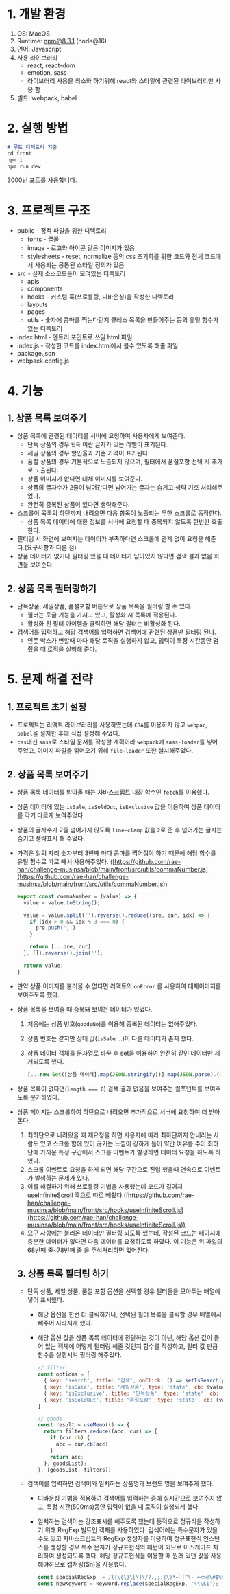 # 1. 개발 환경

1. OS: MacOS
2. Runtime: npm@8.3.1 (node@16)
3. 언어: Javascript
4. 사용 라이브러리
    - react, react-dom
    - emotion, sass
    - 라이브러리 사용을 최소화 하기위해 react와 스타일에 관련된 라이브러리만 사용 함
5. 빌드: webpack, babel

# 2. 실행 방법

```markdown
# 루트 디렉토리 기준
cd front
npm i
npm run dev
```

3000번 포트를 사용합니다.

# 3. 프로젝트 구조

- public - 정적 파일을 위한 디렉토리
    - fonts - 글꼴
    - image - 로고와 아이콘 같은 이미지가 있음
    - stylesheets - reset, normalize 등의 css 초기화를 위한 코드와 전체 코드에서 사용되는 공통된 스타일 정의가 있음
- src - 실제 소스코드들이 모여있는 디렉토리
    - apis
    - components
    - hooks - 커스텀 훅(쓰로틀링, 디바운싱)을 작성한 디렉토리
    - layouts
    - pages
    - utils - 숫자에 콤마를 찍는다던지 클레스 목록을 만들어주는 등의 유틸 함수가 있는 디렉토리
- index.html - 엔트리 포인트로 쓰일 html 파일
- index.js - 작성한 코드를 index.html에서 볼수 있도록 해줄 파일
- package.json
- webpack.config.js

# 4. 기능

## 1. 상품 목록 보여주기

- 상품 목록에 관련된 데이터를 서버에 요청하여 사용자에게 보여준다.
    - 단독 상품의 경우 `단독` 이란 글자가 있는 라벨이 표기된다.
    - 세일 상품의 경우 할인율과 기존 가격이 표기된다.
    - 품절 상품의 경우 기본적으로 노출되지 않으며, 필터에서 품절포함 선택 시 추가로 노출된다.
    - 상품 이미지가 없다면 대체 이미지를 보여준다.
    - 상품의 글자수가 2줄이 넘어간다면 넘어가는 글자는 숨기고 생략 기호 처리해주었다.
    - 완전히 중복된 상품이 있다면 생략해준다.
- 스크롤이 목록의 하단까지 내려오면 다음 항목이 노출되는 무한 스크롤로 동작한다.
    - 상품 목록 데이터에 대한 정보를 서버에 요청할 때 중복되지 않도록 한번만 호출한다.
- 필터링 시 화면에 보여지는 데이터가 부족하다면 스크롤에 관계 없이 요청을 해준다.(요구사항과 다른 점)
- 상품 데이터가 없거나 필터링 했을 때 데이터가 남아있지 않다면 검색 결과 없음 화면을 보여준다.

## 2. 상품 목록 필터링하기

- 단독상품, 세일상품, 품절포함 버튼으로 상품 목록을 필터링 할 수 있다.
    - 필터는 토글 기능을 가지고 있고, 활성화 시 목록에 적용된다.
    - 활성화 된 필터 아이템을 클릭하면 해당 필터는 비활성화 된다.
- 검색어를 입력하고 해당 검색어를 입력하면 검색어에 관련된 상품만 필터링 된다.
    - 인풋 박스가 변할때 마다 해당 로직을 실행하지 않고, 입력이 특정 시간동안 멈췄을 때 로직을 실행해 준다.

# 5. 문제 해결 전략

## 1. 프로젝트 초기 설정

- 프로젝트는 리액트 라이브러리를 사용하였는데 `CRA`를 이용하지 않고 `webpac`, `babel`을 설치한 후에 직접 설정해 주었다.
- `css`대신 `sass`로 스타일 문서를 작성할 계획이라 `webpack`에 `sass-loader`를 넣어주었고, 이미지 파일을 읽어오기 위해 `file-loader` 또한 설치해주었다.

## 2. 상품 목록 보여주기

- 상품 목록 데이터를 받아올 때는 자바스크립트 내장 함수인 `fetch`를 이용했다.
- 상품 데이터에 있는 `isSale`, `isSoldOut`, `isExclusive` 값을 이용하여 상품 데이터를 각기 다르게 보여주었다.
- 상품의 글자수가 2줄 넘어가지 않도록 `line-clamp` 값을 `2`로 준 후 넘어가는 글자는 숨기고 생략표시 해 주었다.
- 가격은 일의 자리 숫자부터 3번째 마다 콤마를 찍어줘야 하기 때문에 해당 함수를 유틸 함수로 따로 빼서 사용해주었다. ([https://github.com/rae-han/challenge-musinsa/blob/main/front/src/utils/commaNumber.js](https://github.com/rae-han/challenge-musinsa/blob/main/front/src/utils/commaNumber.js))

    ```jsx
    export const commaNumber = (value) => {
      value = value.toString();
    
      value = value.split('').reverse().reduce((pre, cur, idx) => {
        if (idx > 0 && idx % 3 === 0) {
          pre.push(',')
        }
    
        return [...pre, cur]
      }, []).reverse().join('');
    
      return value;
    }
    ```

- 만약 상품 이미지를 불러올 수 없다면 리액트의 `onError` 를 사용하여 대체이미지를 보여주도록 했다.
- 상품 목록을 보여줄 때 중복돼 보이는 데이터가 있었다.
    1. 처음에는 상품 번호(`goodsNo`)를 이용해 중복된 데이터는 없애주었다.
    2. 상품 번호는 같지만 상태 값(`isSale` …)이 다른 데이터가 존재 했다.
    3. 상품 데이터 객체를 문자열로 바꾼 후 set을 이용하여 완전히 같인 데이터만 제거되도록 했다.

        ```jsx
        [...new Set([상품 데이터].map(JSON.stringify))].map(JSON.parse).(나머지 함수...)
        ```

- 상품 목록이 없다면(`length === 0`) 검색 결과 없음을 보여주는 컴포넌트를 보여주도록 분기하였다.
- 상품 페이지는 스크롤하여 하단으로 내려오면 추가적으로 서버에 요청하여 더 받아온다.
    1. 최하단으로 내려왔을 때 재요청을 하면 사용자에 따라 최하단까지 안내리는 사람도 있고 스크롤 함에 있어 끊기는 느낌이 강하게 들어 약간 여유를 주어 최하단에 가까운 특정 구간에서 스크롤 이벤트가 발생하면 데이터 요청을 하도록 하였다.
    2. 스크롤 이벤트로 요청을 하게 되면 해당 구간으로 진입 했을때 연속으로 이벤트가 발생하는 문제가 있다.
    3. 이를 해결하기 위해 쓰로틀링 기법을 사용했는데 코드가 길어져 useInfiniteScroll 훅으로 따로 빼줬다.([https://github.com/rae-han/challenge-musinsa/blob/main/front/src/hooks/useInfiniteScroll.js](https://github.com/rae-han/challenge-musinsa/blob/main/front/src/hooks/useInfiniteScroll.js))
    4. 요구 사항에는 불러온 데이터만 필터링 되도록 했는데, 작성된 코드는 페이지에 충분한 데이터가 없다면 다음 데이터를 요청하도록 하였다. 이 기능은 위 파일의 68번째 줄~78번째 줄 을 주석처리하면 없어진다.

  ## 3. 상품 목록 필터링 하기

    - 단독 상품, 세일 상품, 품절 포함 옵션을 선택할 경우 필터들을 모아두는 배열에 넣어 표시했다.
        - 해당 옵션을 한번 더 클릭하거나, 선택된 필터 목록을 클릭할 경우 배열에서 빼주어 사라지게 했다.
        - 해당 옵션 값을 상품 목록 데이터에 전달하는 것이 아닌, 해당 옵션 값이 들어 있는 객체에 어떻게 필터링 해줄 것인지 함수를 작성하고, 필터 값 만큼 함수를 실행시켜 필터링 해주었다.

            ```jsx
            // filter
            const options = [
              { key: 'search', title: '검색', onClick: () => setIsSearch(prev => !prev) },
              { key: 'isSale', title: '세일상품', type: 'state', cb: (value) => value.filter(item => item.isSale) },
              { key: 'isExclusive', title: '단독상품', type: 'state', cb: (value) => value.filter(item => item.isExclusive) },
              { key: 'isSoldOut', title: '품절포함', type: 'state', cb: (value) => value.map(item => ({ ...item, readable: true })) },
            ]
            ```

            ```jsx
            // goods
            const result = useMemo(() => {
              return filters.reduce((acc, cur) => {
                if (cur.cb) {
                  acc = cur.cb(acc)
                }
                return acc;
              }, goodsList);
            }, [goodsList, filters])
            ```

    - 검색어를 입력하면 검색어와 일치하는 상품명과 브랜드 명을 보여주게 했다.
        - 디바운싱 기법을 적용하여 검색어를 입력하는 중에 실시간으로 보여주지 않고, 특정 시간(500ms)동안 입력이 없을 때 로직이 실행되게 했다.
        - 일치하는 검색어는 강조표시를 해주도록 했는데 동적으로 정규식을 작성하기 위해 RegExp 빌트인 객체를 사용하였다. 검색어에는 특수문자가 있을수도 있고 자바스크립트의 RegExp 생성자를 이용하여 정규표현식 인스턴스를 생성할 경우 특수 문자가 정규표현식의 패턴이 되므로 이스케이프 처리하여 생성되도록 했다. 해당 정규표현식을 이용할 때 원래 있던 값을 사용해야하므로 캡쳐링($n)을 사용했다.

            ```jsx
            const specialRegExp  = /([\{\}\[\]\/?.,;:|\)*~`!^\-_+<>@\#$%&\\\=\(\'\"])/gi;
            const newKeyword = keyword.replace(specialRegExp, '\\\$1');
            ```
